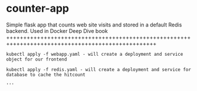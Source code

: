 # counter-app
Simple flask app that counts web site visits and stored in a default Redis backend. Used in Docker Deep Dive book
++++++++++++++++++++++++++++++++++++++++++++++++++++++++++++++++++++++++++++++++++++++++++++++++++

```
kubectl apply -f webapp.yaml - will create a deployment and service object for our frontend 

kubectl apply -f redis.yaml - will create a deployment and service for database to cache the hitcount

'''

